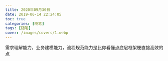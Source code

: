 ```yaml
---
title: 2020年09月30日
date: 2019-06-14 22:24:05
toc: true
categories: [随笔]
tags: [随笔]
cover: /images/covers/1.webp
---
```


需求理解能力，业务建模能力，流程规范能力是比你看懂点底层框架梗直接高效的点
